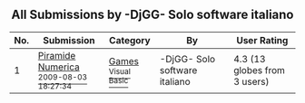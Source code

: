 ﻿<div align="center">

## All Submissions by \-DjGG\- Solo software italiano

</div>

No.  | Submission | Category | By   | User Rating
---- | ---------- | -------- | ---- | -----------
1 | [Piramide Numerica<br /><sup>2009-08-03 18:27:34</sup>](https://github.com/Planet-Source-Code/djgg-solo-software-italiano-piramide-numerica__1-72341) | [Games<br /><sup>Visual Basic</sup>](../ByCategory/games__1-38.md) | \-DjGG\- Solo software italiano | 4.3 (13 globes from 3 users)
